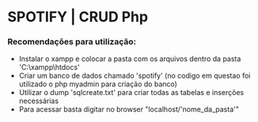 # SPOTIFY | CRUD Php

### Recomendações para utilização:

- Instalar o xampp e colocar a pasta com os arquivos dentro da pasta 'C:\xampp\htdocs'
- Criar um banco de dados chamado 'spotify' (no codigo em questao foi utilizado o php myadmin para criação do banco)
- Utilizar o dump 'sqlcreate.txt' para criar todas as tabelas e inserções necessárias
- Para acessar basta digitar no browser "localhost/'nome_da_pasta'"